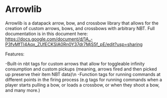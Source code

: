 # Arrowlib
Arrowlib is a datapack arrow, bow, and crossbow library that allows for the creation of custom arrows, bows, and crossbows with arbitrary NBT. Full documentation is in this document here: https://docs.google.com/document/d/1A_-P3fvMfTI4Aqx_ZUfECKSIA0Rn0Y37dr7MjS5f_pE/edit?usp=sharing

Features:

  -Built-in nbt tags for custom arrows that allow for toggleable infinity consumption and custom pickups (meaning, arrows fired and then picked up preserve their item NBT data)\n
  -Function tags for running commands at different points in the firing process (e.g tags for running commands when a player starts pulling a bow, or loads a crossbow, or when they shoot a bow, and many more.)
